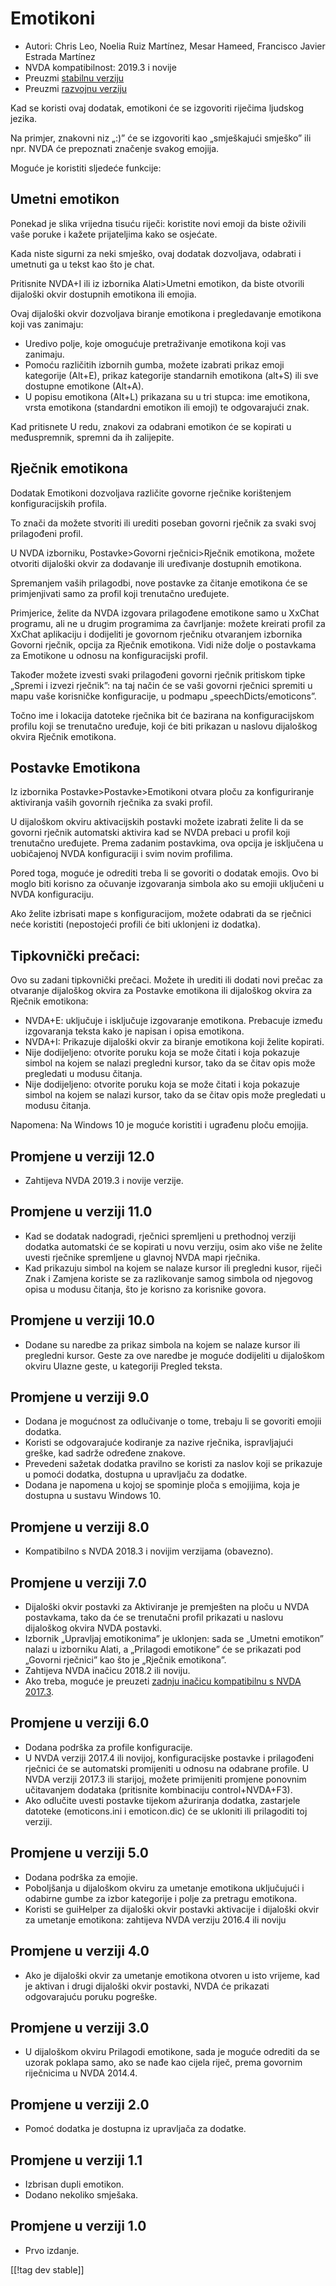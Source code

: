 # Emotikoni #
* Autori: Chris Leo, Noelia Ruiz Martínez, Mesar Hameed, Francisco Javier
  Estrada Martínez
* NVDA kompatibilnost: 2019.3 i novije
* Preuzmi [stabilnu verziju][1]
* Preuzmi [razvojnu verziju][2]

Kad se koristi ovaj dodatak, emotikoni će se izgovoriti riječima ljudskog
jezika.

Na primjer, znakovni niz „:)” će se izgovoriti kao „smješkajući smješko” ili
npr. NVDA će prepoznati značenje svakog emojija.

Moguće je koristiti sljedeće funkcije:

## Umetni emotikon ##

Ponekad je slika vrijedna tisuću riječi: koristite novi emoji da biste
oživili vaše poruke i kažete prijateljima kako se osjećate.

Kada niste sigurni za neki smješko, ovaj dodatak dozvoljava, odabrati i
umetnuti ga u tekst kao što je chat.

Pritisnite NVDA+I ili iz izbornika Alati>Umetni emotikon, da biste otvorili dijaloški okvir dostupnih emotikona ili emojia.

Ovaj dijaloški okvir dozvoljava biranje emotikona i pregledavanje emotikona
koji vas zanimaju:

*	Uredivo polje, koje omogućuje pretraživanje emotikona koji vas zanimaju.
*	Pomoću različitih izbornih gumba, možete izabrati prikaz emoji kategorije
  (Alt+E), prikaz kategorije standarnih emotikona (alt+S) ili sve dostupne
  emotikone (Alt+A).
*	U popisu emotikona (Alt+L) prikazana su u tri stupca: ime emotikona, vrsta
  emotikona (standardni emotikon ili emoji) te odgovarajući znak.

Kad pritisnete U redu, znakovi za odabrani emotikon će se kopirati u
međuspremnik, spremni da ih zalijepite.

## Rječnik emotikona ##

Dodatak Emotikoni dozvoljava različite govorne rječnike korištenjem
konfiguracijskih profila.

To znači da možete stvoriti ili urediti poseban govorni rječnik za svaki
svoj prilagođeni profil.

U NVDA izborniku, Postavke>Govorni rječnici>Rječnik emotikona, možete otvoriti dijaloški okvir za dodavanje ili uređivanje dostupnih emotikona.

Spremanjem vaših prilagodbi, nove postavke za čitanje emotikona će se
primjenjivati samo za profil koji trenutačno uređujete.

Primjerice, želite da NVDA izgovara prilagođene emotikone samo u XxChat
programu, ali ne u drugim programima za čavrljanje: možete kreirati profil
za XxChat aplikaciju i dodijeliti je govornom rječniku otvaranjem izbornika
Govorni rječnik, opcija za Rječnik emotikona. Vidi niže dolje o postavkama
za Emotikone u odnosu na konfiguracijski profil.

Također možete izvesti svaki prilagođeni govorni rječnik pritiskom tipke
„Spremi i izvezi rječnik”: na taj način će se vaši govorni rječnici spremiti
u mapu vaše korisničke konfiguracije, u podmapu „speechDicts/emoticons”.

Točno ime i lokacija datoteke rječnika bit će bazirana na konfiguracijskom
profilu koji se trenutačno uređuje, koji će biti prikazan u naslovu
dijaloškog okvira Rječnik emotikona.

## Postavke Emotikona ##

Iz izbornika Postavke>Postavke>Emotikoni otvara ploču za konfiguriranje aktiviranja vaših govornih rječnika za svaki profil.

U dijaloškom okviru aktivacijskih postavki možete izabrati želite li da se govorni rječnik automatski aktivira kad se NVDA prebaci u profil koji trenutačno uređujete. Prema zadanim postavkima, ova opcija je isključena u uobičajenoj NVDA konfiguraciji i svim novim profilima.

Pored toga, moguće je odrediti treba li se govoriti o dodatak emojis. Ovo bi
moglo biti korisno za očuvanje izgovaranja simbola ako su emojii uključeni u
NVDA konfiguraciju.

Ako želite izbrisati mape s konfiguracijom, možete odabrati da se rječnici
neće koristiti (nepostojeći profili će biti uklonjeni iz dodatka).

## Tipkovnički prečaci: ##

Ovo su zadani tipkovnički prečaci. Možete ih urediti ili dodati novi prečac
za otvaranje dijaloškog okvira za Postavke emotikona ili dijaloškog okvira
za Rječnik emotikona:

* NVDA+E: uključuje i isključuje izgovaranje emotikona. Prebacuje između
  izgovaranja teksta kako je napisan i opisa emotikona.
* NVDA+I: Prikazuje dijaloški okvir za biranje emotikona koji želite
  kopirati.
* Nije dodijeljeno: otvorite poruku koja se može čitati i koja pokazuje
  simbol na kojem se nalazi pregledni kursor, tako da se čitav opis može
  pregledati u modusu čitanja.
* Nije dodijeljeno: otvorite poruku koja se može čitati i koja pokazuje
  simbol na kojem se nalazi kursor, tako da se čitav opis može pregledati u
  modusu čitanja.

Napomena: Na Windows 10 je moguće koristiti i ugrađenu ploču emojija.

## Promjene u verziji 12.0 ##

* Zahtijeva NVDA 2019.3 i novije verzije.

## Promjene u verziji 11.0 ##

* Kad se dodatak nadogradi, rječnici spremljeni u prethodnoj verziji dodatka
  automatski će se kopirati u novu verziju, osim ako više ne želite uvesti
  rječnike spremljene u glavnoj NVDA mapi rječnika.
* Kad prikazuju simbol na kojem se nalaze kursor ili pregledni kusor, riječi
  Znak i Zamjena koriste se za razlikovanje samog simbola od njegovog opisa
  u modusu čitanja, što je korisno za korisnike govora.

## Promjene u verziji 10.0 ##

* Dodane su naredbe za prikaz simbola na kojem se nalaze kursor ili
  pregledni kursor. Geste za ove naredbe je moguće dodijeliti u dijaloškom
  okviru Ulazne geste, u kategoriji Pregled teksta.

## Promjene u verziji 9.0 ##

* Dodana je mogućnost za odlučivanje o tome, trebaju li se govoriti emojii
  dodatka.
* Koristi se odgovarajuće kodiranje za nazive rječnika, ispravljajući
  greške, kad sadrže određene znakove.
* Prevedeni sažetak dodatka pravilno se koristi za naslov koji se prikazuje
  u pomoći dodatka, dostupna u upravljaču za dodatke.
* Dodana je napomena u kojoj se spominje ploča s emojijima, koja je dostupna
  u sustavu Windows 10.

## Promjene u verziji 8.0 ##

* Kompatibilno s NVDA 2018.3 i novijim verzijama (obavezno).

## Promjene u verziji 7.0 ##

* Dijaloški okvir postavki za Aktiviranje je premješten na ploču u NVDA
  postavkama, tako da će se trenutačni profil prikazati u naslovu dijaloškog
  okvira NVDA postavki.
* Izbornik „Upravljaj emotikonima” je uklonjen: sada se „Umetni emotikon”
  nalazi u izborniku Alati, a „Prilagodi emotikone” će se prikazati pod
  „Govorni rječnici” kao što je „Rječnik emotikona”.
* Zahtijeva NVDA inačicu 2018.2 ili noviju.
* Ako treba, moguće je preuzeti [zadnju inačicu kompatibilnu s NVDA
  2017.3][3].

## Promjene u verziji 6.0 ##

* Dodana podrška za profile konfiguracije.
* U NVDA verziji 2017.4 ili novijoj, konfiguracijske postavke i prilagođeni
  rječnici će se automatski promijeniti u odnosu na odabrane profile. U NVDA
  verziji 2017.3 ili starijoj, možete primijeniti promjene ponovnim
  učitavanjem dodataka (pritisnite kombinaciju control+NVDA+F3).
* Ako odlučite uvesti postavke tijekom ažuriranja dodatka, zastarjele
  datoteke (emoticons.ini i emoticon.dic) će se ukloniti ili prilagoditi toj
  verziji.

## Promjene u verziji 5.0 ##

* Dodana podrška za emojie.
* Poboljšanja u dijaloškom okviru za umetanje emotikona uključujući i
  odabirne gumbe za izbor kategorije i polje za pretragu emotikona.
* Koristi se guiHelper za dijaloški okvir postavki aktivacije i dijaloški
  okvir za umetanje emotikona: zahtijeva NVDA verziju 2016.4 ili noviju

## Promjene u verziji 4.0 ##

* Ako je dijaloški okvir za umetanje emotikona otvoren u isto vrijeme, kad
  je aktivan i drugi dijaloški okvir postavki, NVDA će prikazati
  odgovarajuću poruku pogreške.


## Promjene u verziji 3.0 ##

* U dijaloškom okviru Prilagodi emotikone, sada je moguće odrediti da se
  uzorak poklapa samo, ako se nađe kao cijela riječ, prema govornim
  riječnicima u NVDA 2014.4.


## Promjene u verziji 2.0 ##

* Pomoć dodatka je dostupna iz upravljača za dodatke.


## Promjene u verziji 1.1 ##

* Izbrisan dupli emotikon.
* Dodano nekoliko smješaka.

## Promjene u verziji 1.0 ##

* Prvo izdanje.


[[!tag dev stable]]

[1]: https://addons.nvda-project.org/files/get.php?file=emo

[2]: https://addons.nvda-project.org/files/get.php?file=emo-dev

[3]: https://addons.nvda-project.org/files/get.php?file=emo-o

